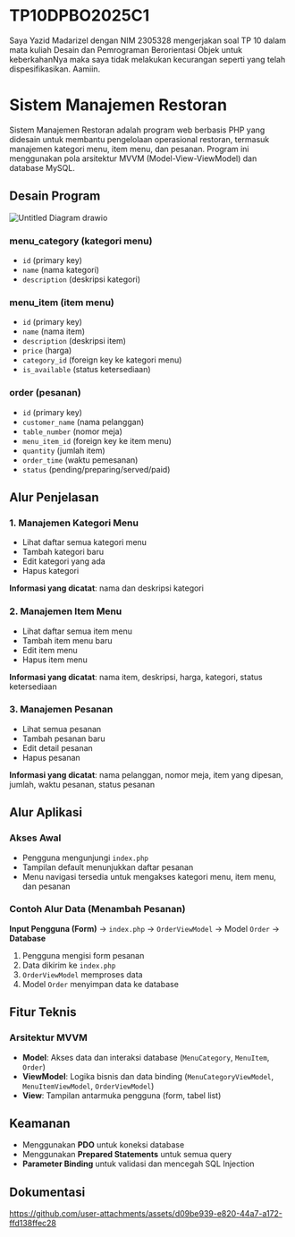 # TP10DPBO2025C1

Saya Yazid Madarizel dengan NIM 2305328 mengerjakan soal TP 10 dalam mata kuliah Desain dan Pemrograman Berorientasi Objek untuk keberkahanNya maka saya tidak melakukan kecurangan seperti yang telah dispesifikasikan. Aamiin.

# Sistem Manajemen Restoran

Sistem Manajemen Restoran adalah program web berbasis PHP yang didesain untuk membantu pengelolaan operasional restoran, termasuk manajemen kategori menu, item menu, dan pesanan. Program ini menggunakan pola arsitektur MVVM (Model-View-ViewModel) dan database MySQL.

## Desain Program

![Untitled Diagram drawio](https://github.com/user-attachments/assets/972ada85-d8d6-49ba-b82e-a7c69b42df0a)

### menu\_category (kategori menu)

* `id` (primary key)
* `name` (nama kategori)
* `description` (deskripsi kategori)

### menu\_item (item menu)

* `id` (primary key)
* `name` (nama item)
* `description` (deskripsi item)
* `price` (harga)
* `category_id` (foreign key ke kategori menu)
* `is_available` (status ketersediaan)

### order (pesanan)

* `id` (primary key)
* `customer_name` (nama pelanggan)
* `table_number` (nomor meja)
* `menu_item_id` (foreign key ke item menu)
* `quantity` (jumlah item)
* `order_time` (waktu pemesanan)
* `status` (pending/preparing/served/paid)

## Alur Penjelasan

### 1. Manajemen Kategori Menu

* Lihat daftar semua kategori menu
* Tambah kategori baru
* Edit kategori yang ada
* Hapus kategori

**Informasi yang dicatat**: nama dan deskripsi kategori

### 2. Manajemen Item Menu

* Lihat daftar semua item menu
* Tambah item menu baru
* Edit item menu
* Hapus item menu

**Informasi yang dicatat**: nama item, deskripsi, harga, kategori, status ketersediaan

### 3. Manajemen Pesanan

* Lihat semua pesanan
* Tambah pesanan baru
* Edit detail pesanan
* Hapus pesanan

**Informasi yang dicatat**: nama pelanggan, nomor meja, item yang dipesan, jumlah, waktu pesanan, status pesanan

## Alur Aplikasi

### Akses Awal

* Pengguna mengunjungi `index.php`
* Tampilan default menunjukkan daftar pesanan
* Menu navigasi tersedia untuk mengakses kategori menu, item menu, dan pesanan

### Contoh Alur Data (Menambah Pesanan)

**Input Pengguna (Form)** → `index.php` → `OrderViewModel` → Model `Order` → **Database**

1. Pengguna mengisi form pesanan
2. Data dikirim ke `index.php`
3. `OrderViewModel` memproses data
4. Model `Order` menyimpan data ke database

## Fitur Teknis

### Arsitektur MVVM

* **Model**: Akses data dan interaksi database (`MenuCategory`, `MenuItem`, `Order`)
* **ViewModel**: Logika bisnis dan data binding (`MenuCategoryViewModel`, `MenuItemViewModel`, `OrderViewModel`)
* **View**: Tampilan antarmuka pengguna (form, tabel list)

## Keamanan

* Menggunakan **PDO** untuk koneksi database
* Menggunakan **Prepared Statements** untuk semua query
* **Parameter Binding** untuk validasi dan mencegah SQL Injection

## Dokumentasi

https://github.com/user-attachments/assets/d09be939-e820-44a7-a172-ffd138ffec28


